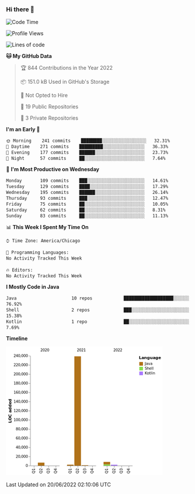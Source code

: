 ### Hi there 👋


<!--START_SECTION:waka-->
![Code Time](http://img.shields.io/badge/Code%20Time-2%2C276%20hrs%2055%20mins-blue)

![Profile Views](http://img.shields.io/badge/Profile%20Views-0-blue)

![Lines of code](https://img.shields.io/badge/From%20Hello%20World%20I%27ve%20Written-259%20Thousand%20lines%20of%20code-blue)

**🐱 My GitHub Data** 

> 🏆 844 Contributions in the Year 2022
 > 
> 📦 151.0 kB Used in GitHub's Storage 
 > 
> 🚫 Not Opted to Hire
 > 
> 📜 19 Public Repositories 
 > 
> 🔑 3 Private Repositories  
 > 
**I'm an Early 🐤** 

```text
🌞 Morning    241 commits    ████████░░░░░░░░░░░░░░░░░   32.31% 
🌆 Daytime    271 commits    █████████░░░░░░░░░░░░░░░░   36.33% 
🌃 Evening    177 commits    ██████░░░░░░░░░░░░░░░░░░░   23.73% 
🌙 Night      57 commits     ██░░░░░░░░░░░░░░░░░░░░░░░   7.64%

```
📅 **I'm Most Productive on Wednesday** 

```text
Monday       109 commits    ███░░░░░░░░░░░░░░░░░░░░░░   14.61% 
Tuesday      129 commits    ████░░░░░░░░░░░░░░░░░░░░░   17.29% 
Wednesday    195 commits    ██████░░░░░░░░░░░░░░░░░░░   26.14% 
Thursday     93 commits     ███░░░░░░░░░░░░░░░░░░░░░░   12.47% 
Friday       75 commits     ██░░░░░░░░░░░░░░░░░░░░░░░   10.05% 
Saturday     62 commits     ██░░░░░░░░░░░░░░░░░░░░░░░   8.31% 
Sunday       83 commits     ██░░░░░░░░░░░░░░░░░░░░░░░   11.13%

```


📊 **This Week I Spent My Time On** 

```text
⌚︎ Time Zone: America/Chicago

💬 Programming Languages: 
No Activity Tracked This Week

🔥 Editors: 
No Activity Tracked This Week

```

**I Mostly Code in Java** 

```text
Java                     10 repos            ███████████████████░░░░░░   76.92% 
Shell                    2 repos             ███░░░░░░░░░░░░░░░░░░░░░░   15.38% 
Kotlin                   1 repo              ██░░░░░░░░░░░░░░░░░░░░░░░   7.69%

```


**Timeline**

![Chart not found](https://raw.githubusercontent.com/powercasgamer/powercasgamer/master/charts/bar_graph.png) 


 Last Updated on 20/06/2022 02:10:06 UTC
<!--END_SECTION:waka-->

